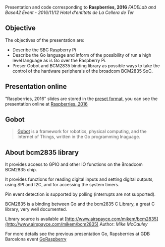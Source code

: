 Presentation and code corresponding to 
**Raspberries, 2016**
*FADELab and Base42 Event - 2016/11/12 Hotel d'entitats de La Cellera de Ter*

## Objective
The objectives of the presentation are:

- Describe the SBC Raspberry Pi
- Describe the Go language and inform of the possibility of run a high level language as is Go over the Raspberry Pi.
- Preser Gobot and BCM2835 binding library as possible ways to take the control of the hardware peripherals of the broadcom BCM2835 SoC.

## Presentation online
"Raspberries, 2016" slides are stored in the [preset format](https://godoc.org/golang.org/x/tools/present), you can see the presentation online at [Raspberries, 2016](http://go-talks.appspot.com/github.com/efarres/RaspberryPi-2016/RaspberryPi_2016_day1.slide)

## Gobot
>[Gobot](http://www.gobot.io) is a framework for robotics, physical computing, and the Internet of Things, written in the Go programming lnaguage.

## About bcm2835 library

It provides access to GPIO and other IO functions on the Broadcom BCM2835 chip.

It provides functions for reading digital inputs and setting digital outputs, using SPI and I2C, and for accessing the system timers.

Pin event detection is supported by polling (interrupts are not supported).

BCM2835 is a binding between Go and the bcm2835 C Library, a great C library, very well documented. 

Library source is available at [http://www.airspayce.com/mikem/bcm2835](http://www.airspayce.com/mikem/bcm2835) Author: *Mike McCauley*

For more details see the previous presentation Go, Rapsberries at GDB Barcelona event [GoRaspberry](https://github.com/efarres/GoRaspberry)
